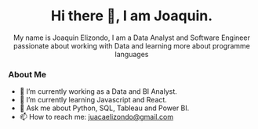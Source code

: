 
<div>
    <h1 align="center">Hi there 👋, I am Joaquin.</h1>
    <p align="center">My name is Joaquin Elizondo, I am a Data Analyst and Software Engineer passionate about working with Data and learning more about programme languages</p>




### About Me


- 🔭 I’m currently working as a Data and BI Analyst.
- 🌱 I’m currently learning Javascript and React.
- 💬 Ask me about Python, SQL, Tableau and Power BI.
- 📫 How to reach me: juacaelizondo@gmail.com

